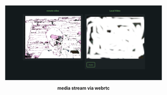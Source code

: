 <p align="center"> <img src="./moemeet.png"/></p>
<p align="center"><b>media stream via webrtc</b></p>

